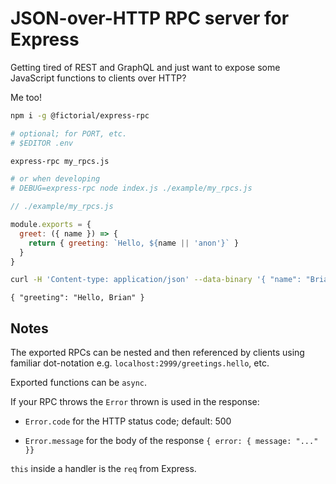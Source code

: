 # JSON-over-HTTP RPC server for Express

Getting tired of REST and GraphQL and just want to expose some JavaScript functions to clients over HTTP?

Me too!

```sh
npm i -g @fictorial/express-rpc
```

```sh
# optional; for PORT, etc.
# $EDITOR .env

express-rpc my_rpcs.js

# or when developing
# DEBUG=express-rpc node index.js ./example/my_rpcs.js
```

```JavaScript
// ./example/my_rpcs.js

module.exports = {
  greet: ({ name }) => {
    return { greeting: `Hello, ${name || 'anon'}` }
  }
}
```

```sh
curl -H 'Content-type: application/json' --data-binary '{ "name": "Brian" }' localhost:2999/rpc/greet
```

```
{ "greeting": "Hello, Brian" }
```

## Notes

The exported RPCs can be nested and then referenced by clients using familiar dot-notation
e.g. `localhost:2999/greetings.hello`, etc.

Exported functions can be `async`.

If your RPC throws the `Error` thrown is used in the response:
- `Error.code` for the HTTP status code; default: 500

- `Error.message` for the body of the response `{ error: { message: "..." }}`

`this` inside a handler is the `req` from Express.
